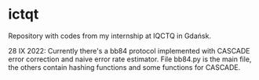 # ictqt
Repository with codes from my internship at IQCTQ in Gdańsk.

28 IX 2022:
Currently there's a bb84 protocol implemented with CASCADE error correction and naive error rate estimator. File bb84.py is the main file, the others contain hashing functions and some functions for CASCADE.
